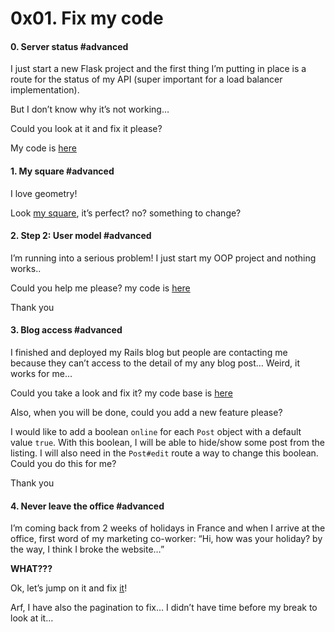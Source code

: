 <h1 class="gap">0x01. Fix my code</h1>


<h4 class="task">
    0. Server status
      <span class="alert alert-info mandatory-optional">
        #advanced
      </span>
</h4><p>I just start a new Flask project and the first thing I’m putting in place is a route for the status of my API (super important for a load balancer implementation).</p><p>But I don’t know why it’s not working…</p><p>Could you look at it and fix it please?</p><p>My code is <a href="/rltoken/QLSNWfASOa3-_X1gcOZYCQ" target="_blank" title="here">here</a></p>


<h4 class="task">
    1. My square
      <span class="alert alert-info mandatory-optional">
        #advanced
      </span>
</h4><p>I love geometry! </p><p>Look <a href="/rltoken/WeO9KTsf1xI-dca7MWhqIw" target="_blank" title="my square">my square</a>, it’s perfect? no? something to change?</p>


<h4 class="task">
    2. Step 2: User model
      <span class="alert alert-info mandatory-optional">
        #advanced
      </span>
</h4><p>I’m running into a serious problem! 
I just start my OOP project and nothing works..</p><p>Could you help me please? my code is <a href="/rltoken/CkUMEQWo7UFrzOV5_IAmKg" target="_blank" title="here">here</a></p><p>Thank you</p>


<h4 class="task">
    3. Blog access
      <span class="alert alert-info mandatory-optional">
        #advanced
      </span>
</h4><p>I finished and deployed my Rails blog but people are contacting me because they can’t access to the detail of my any blog post… Weird, it works for me…</p><p>Could you take a look and fix it? my code base is <a href="/rltoken/vgYWirS9jIql1JaNkTn4mQ" target="_blank" title="here">here</a></p><p>Also, when you will be done, could you add a new feature please? </p><p>I would like to add a boolean <code>online</code> for each <code>Post</code> object with a default value <code>true</code>. With this boolean, I will be able to hide/show some post from the listing. I will also need in the <code>Post#edit</code> route a way to change this boolean. Could you do this for me? </p><p>Thank you</p>


<h4 class="task">
    4. Never leave the office
      <span class="alert alert-info mandatory-optional">
        #advanced
      </span>
</h4><p>I’m coming back from 2 weeks of holidays in France and when I arrive at the office, first word of my marketing co-worker: “Hi, how was your holiday? by the way, I think I broke the website…”</p><p><strong>WHAT???</strong></p><p>Ok, let’s jump on it and fix <a href="/rltoken/23XTZs-YwvjHchfV4K0W1g" target="_blank" title="it">it</a>!</p><p>Arf, I have also the pagination to fix… I didn’t have time before my break to look at it…</p>

